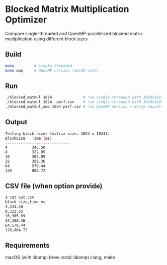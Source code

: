 # Blocked Matrix Multiplication Optimizer

Compare single-threaded and OpenMP-parallelized blocked matrix multiplication using different block sizes.

## Build

```bash
make         # single-threaded
make omp     # OpenMP version (macOS-safe)
```

## Run
```bash
./blocked_matmul 1024              # run single-threaded with 1024x1024 matrix 
./blocked_matmul 1024  perf.csv    # run single-threaded with 1024x1024 matrix + write results to CSV
./blocked_matmul_omp 1024 perf.csv # run OpenMP version + write results to CSV
```
## Output
```bash
Testing block sizes (matrix size: 1024 x 1024):
BlockSize	Time (ms)
-----------------------------
4         	343.50
8         	322.85
16        	305.89
32        	358.36
64        	570.44
128       	804.72
```
## CSV file (when option provide)
```bash
$ cat out.csv 
block_size,time_ms
4,343.50
8,322.85
16,305.89
32,358.36
64,570.44
128,804.72
```

## Requirements
macOS (with libomp: brew install libomp)
clang, make
